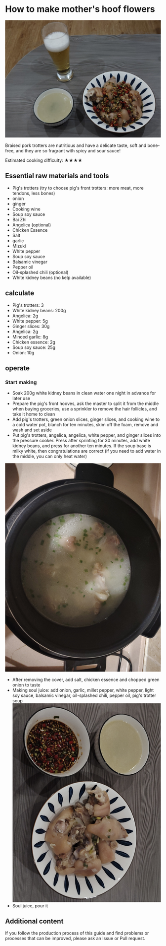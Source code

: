 # How to make mother's hoof flowers

![result 3](./result3.jpg)

Braised pork trotters are nutritious and have a delicate taste, soft and bone-free, and they are so fragrant with spicy and sour sauce!

Estimated cooking difficulty: ★★★★

## Essential raw materials and tools

- Pig's trotters (try to choose pig's front trotters: more meat, more tendons, less bones)
- onion
- ginger
- Cooking wine
- Soup soy sauce
- Bai Zhi
- Angelica (optional)
- Chicken Essence
- Salt
- garlic
- Mizuki
- White pepper
- Soup soy sauce
- Balsamic vinegar
- Pepper oil
- Oil-splashed chili (optional)
- White kidney beans (no kelp available)

## calculate

- Pig's trotters: 3
- White kidney beans: 200g
- Angelica: 2g
- White pepper: 5g
- Ginger slices: 30g
- Angelica: 2g
- Minced garlic: 8g
- Chicken essence: 2g
- Soup soy sauce: 25g
- Onion: 10g

## operate

### Start making

- Soak 200g white kidney beans in clean water one night in advance for later use
- Prepare the pig's front hooves, ask the master to split it from the middle when buying groceries, use a sprinkler to remove the hair follicles, and take it home to clean
- Add pig's trotters, green onion slices, ginger slices, and cooking wine to a cold water pot, blanch for ten minutes, skim off the foam, remove and wash and set aside
- Put pig's trotters, angelica, angelica, white pepper, and ginger slices into the pressure cooker. Press after sprinting for 30 minutes, add white kidney beans, and press for another ten minutes. If the soup base is milky white, then congratulations are correct (if you need to add water in the middle, you can only heat water)

![result1](./result1.jpg)

- After removing the cover, add salt, chicken essence and chopped green onion to taste
- Making soul juice: add onion, garlic, millet pepper, white pepper, light soy sauce, balsamic vinegar, oil-splashed chili, pepper oil, pig's trotter soup
![result2](./result2.jpg)
- Soul juice, pour it

## Additional content

If you follow the production process of this guide and find problems or processes that can be improved, please ask an Issue or Pull request.